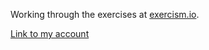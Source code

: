 Working through the exercises at [exercism.io](http://exercism.io).

[Link to my account](http://exercism.io/errinlarsen)
